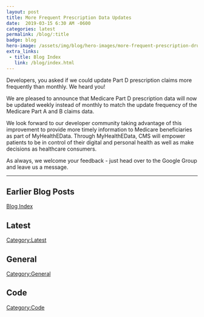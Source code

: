 ```yaml
---
layout: post
title: More Frequent Prescription Data Updates
date:  2019-03-15 6:30 AM -0600
categories: latest
permalink: /blog/:title
badge: blog
hero-image: /assets/img/blog/hero-images/more-frequent-prescription-drug-updates.jpg
extra_links:
 - title: Blog Index
   link: /blog/index.html
---
```


Developers, you asked if we could update Part D prescription claims more frequently than monthly. We heard you!

We are pleased to announce that Medicare Part D prescription data will now be updated weekly instead of monthly to match the update frequency of the Medicare Part A and B claims data. 

We look forward to our developer community taking advantage of this improvement to provide more timely information to Medicare beneficiaries as part of MyHealthEData. Through MyHealthEData, CMS will empower patients to be in control of their digital and personal health as well as make decisions as healthcare consumers.

As always, we welcome your feedback - just head over to the Google Group and leave us a message.

---
## Earlier Blog Posts

[Blog Index](/blog/)

## Latest
[Category:Latest](/blog/category/latest.html)

## General
[Category:General](/blog/category/general.html)

## Code
[Category:Code](/blog/category/code.html)
